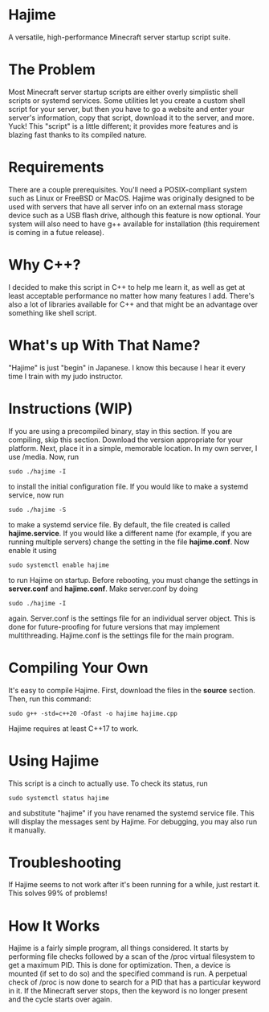 # Hajime
A versatile, high-performance Minecraft server startup script suite.

# The Problem
Most Minecraft server startup scripts are either overly simplistic shell scripts or systemd services. Some utilities let you create a custom shell script for your server, but then you have to go a website and enter your server's information, copy that script, download it to the server, and more. Yuck! This "script" is a little different; it provides more features and is blazing fast thanks to its compiled nature.

# Requirements
There are a couple prerequisites. You'll need a POSIX-compliant system such as Linux or FreeBSD or MacOS. Hajime was originally designed to be used with servers that have all server info on an external mass storage device such as a USB flash drive, although this feature is now optional. Your system will also need to have g++ available for installation (this requirement is coming in a futue release).

# Why C++?
I decided to make this script in C++ to help me learn it, as well as get at least acceptable performance no matter how many features I add. 
There's also a lot of libraries available for C++ and that might be an advantage over something like shell script.

# What's up With That Name?
"Hajime" is just "begin" in Japanese. I know this because I hear it every time I train with my judo instructor.

# Instructions (WIP)
If you are using a precompiled binary, stay in this section. If you are compiling, skip this section. Download the version appropriate for your platform. Next, place it in a simple, memorable location. In my own server, I use /media. Now, run 

    sudo ./hajime -I
to install the initial configuration file. If you would like to make a systemd service, now run

    sudo ./hajime -S
to make a systemd service file. By default, the file created is called **hajime.service**. If you would like a different name (for example, if you are running multiple servers) change the setting in the file **hajime.conf**. Now enable it using

    sudo systemctl enable hajime
to run Hajime on startup. Before rebooting, you must change the settings in **server.conf** and **hajime.conf**. Make server.conf by doing 

    sudo ./hajime -I
    
again. Server.conf is the settings file for an individual server object. This is done for future-proofing for future versions that may implement multithreading. Hajime.conf is the settings file for the main program.

# Compiling Your Own
It's easy to compile Hajime. First, download the files in the **source** section. Then, run this command:

    sudo g++ -std=c++20 -Ofast -o hajime hajime.cpp
    
Hajime requires at least C++17 to work.
   
# Using Hajime
This script is a cinch to actually use. To check its status, run

    sudo systemctl status hajime
    
and substitute "hajime" if you have renamed the systemd service file. This will display the messages sent by Hajime. For debugging, you may also run it manually.

# Troubleshooting
If Hajime seems to not work after it's been running for a while, just restart it. This solves 99% of problems!

# How It Works
Hajime is a fairly simple program, all things considered. It starts by performing file checks followed by a scan of the /proc virtual filesystem to get a maximum PID. This is done for optimization. Then, a device is mounted (if set to do so) and the specified command is run. A perpetual check of /proc is now done to search for a PID that has a particular keyword in it. If the Minecraft server stops, then the keyword is no longer present and the cycle starts over again.

